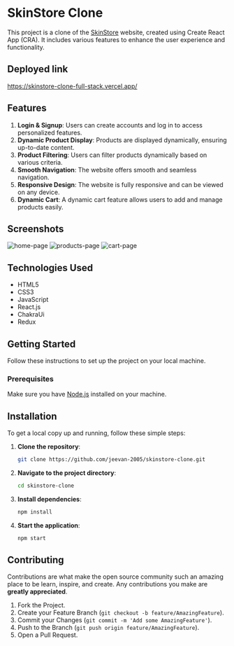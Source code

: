 # SkinStore Clone

This project is a clone of the [SkinStore](https://www.skinstore.com/) website, created using Create React App (CRA). It includes various features to enhance the user experience and functionality.

## Deployed link
https://skinstore-clone-full-stack.vercel.app/

## Features

1. **Login & Signup**: Users can create accounts and log in to access personalized features.
2. **Dynamic Product Display**: Products are displayed dynamically, ensuring up-to-date content.
3. **Product Filtering**: Users can filter products dynamically based on various criteria.
4. **Smooth Navigation**: The website offers smooth and seamless navigation.
5. **Responsive Design**: The website is fully responsive and can be viewed on any device.
6. **Dynamic Cart**: A dynamic cart feature allows users to add and manage products easily.



## Screenshots

![home-page](https://github.com/user-attachments/assets/0f492e72-20fe-45aa-ba94-c32187904a0e)
![products-page](https://github.com/user-attachments/assets/dfa4e1b1-6032-49f0-915f-acd0a3df74fe)
![cart-page](https://github.com/user-attachments/assets/1fad84d2-eb76-4a7a-8aad-e9ab83517a92)
## Technologies Used

* HTML5
* CSS3
* JavaScript
* React.js
* ChakraUi
* Redux

## Getting Started

Follow these instructions to set up the project on your local machine.

### Prerequisites

Make sure you have [Node.js](https://nodejs.org/) installed on your machine.

## Installation

To get a local copy up and running, follow these simple steps:

1. **Clone the repository**:
    ```sh
    git clone https://github.com/jeevan-2005/skinstore-clone.git
    ```
2. **Navigate to the project directory**:
    ```sh
    cd skinstore-clone
    ```
3. **Install dependencies**:
    ```sh
    npm install
    ```
4. **Start the application**:
    ```sh
    npm start
    ```

## Contributing

Contributions are what make the open source community such an amazing place to be learn, inspire, and create. Any contributions you make are **greatly appreciated**.

1. Fork the Project.
2. Create your Feature Branch (`git checkout -b feature/AmazingFeature`).
3. Commit your Changes (`git commit -m 'Add some AmazingFeature'`).
4. Push to the Branch (`git push origin feature/AmazingFeature`).
5. Open a Pull Request.
